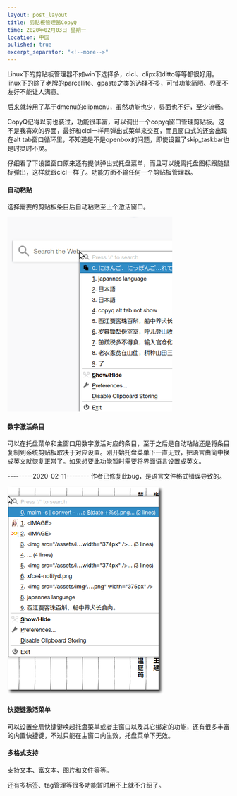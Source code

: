 ```yaml
---
layout: post_layout
title: 剪贴板管理器CopyQ
time: 2020年02月03日 星期一
location: 中国
pulished: true
excerpt_separator: "<!--more-->"
---
```

Linux下的剪贴板管理器不如win下选择多，clcl、clipx和ditto等等都很好用。linux下的除了老牌的parcellite、gpaste之类的选择不多，可惜功能简陋、界面不友好不能让人满意。

后来就转用了基于dmenu的clipmenu，虽然功能也少，界面也不好，至少流畅。

CopyQ记得以前也装过，功能很丰富，可以调出一个copyq窗口管理剪贴板。这不是我喜欢的界面，最好和clcl一样用弹出式菜单来交互，而且窗口式的还会出现在alt tab窗口循环里，不知道是不是openbox的问题，即使设置了skip_taskbar也是时灵时不灵。

<!--more-->

仔细看了下设置窗口原来还有提供弹出式托盘菜单，而且可以脱离托盘图标跟随鼠标弹出，这样就跟clcl一样了。功能方面不输任何一个剪贴板管理器。

#### **自动粘贴**

选择需要的剪贴板条目后自动粘贴至上个激活窗口。

<img src="/assets/img/autopaste.gif" width="374px" />

#### **数字激活条目**

可以在托盘菜单和主窗口用数字激活对应的条目，至于之后是自动粘贴还是将条目复制到系统剪贴板取决于对应设置。刚开始托盘菜单下一直无效，把语言由简中换成英文就恢复正常了。如果想要此功能暂时需要将界面语言设置成英文。

---------2020-02-11--------
作者已修复此bug，是语言文件格式错误导致的。

<img src="/assets/img/numberactive.png" width="354px" />

#### **快捷键激活菜单**

可以设置全局快捷键唤起托盘菜单或者主窗口以及其它绑定的功能，还有很多丰富的内置快捷键，不过只能在主窗口内生效，托盘菜单下无效。

#### **多格式支持**

支持文本、富文本、图片和文件等等。

还有多标签、tag管理等很多功能暂时用不上就不介绍了。
